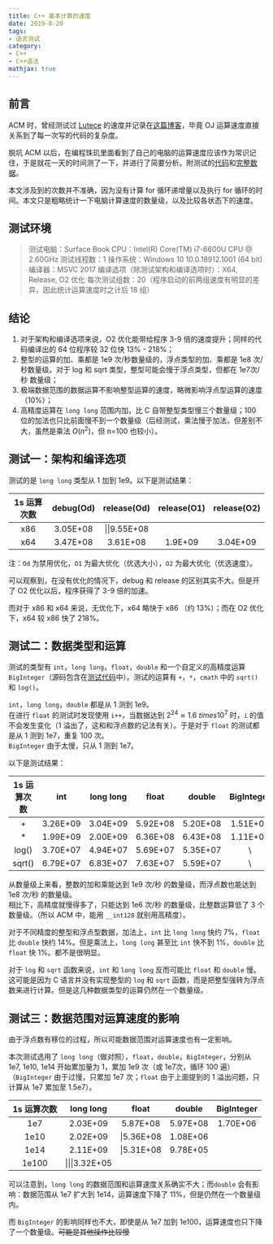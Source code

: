 ```yaml
---
title: C++ 基本计算的速度
date: 2019-8-20
tags:
- 语言测试
category:
- C++
- C++语法
mathjax: true
---
```


## 前言

ACM 时，曾经测试过 [Lutece](http://acm.uestc.edu.cn) 的速度并记录在[这篇博客](../../ACM/Lutece速度)，毕竟 OJ 运算速度直接关系到了每一次写的代码的复杂度。

脱坑 ACM 以后，在编程珠玑里面看到了自己的电脑的运算速度应该作为常识记住，于是就花一天的时间测了一下，并进行了简要分析。附测试的[代码](./computer_calculating_efficiency.cpp)和[完整数据](./computer_calculating_efficiency.xlsx)。

本文涉及到的次数并不准确，因为没有计算 for 循环递增量以及执行 for 循环的时间。本文只是粗略统计一下电脑计算速度的数量级，以及比较各状态下的速度。

## 测试环境

> 测试电脑：Surface Book
> CPU：Intel(R) Core(TM) i7-6600U CPU @ 2.60GHz
> 测试线程数：1
> 操作系统：Windows 10 10.0.18912.1001 (64 bit)
> 编译器：MSVC 2017
> 编译选项（除测试架构和编译选项时）：X64, Release, O2 优化
> 每次测试组数：20（程序启动的前两组速度有明显的差异，因此统计运算速度时之计后 18 组）

## 结论

1. 对于架构和编译选项来说，O2 优化能带给程序 3-9 倍的速度提升；同样的代码编译出的 64 位程序较 32 位快 13% - 218%；  
2. 整型的运算的加、乘都是 1e9 次/秒数量级的，浮点类型的加、乘都是 1e8 次/秒数量级。对于 log 和 sqrt 类型，整型可能会慢于浮点类型，但都在 1e7次/秒 数量级；  
3. 极端数据范围的数据运算不影响整型运算的速度，略微影响浮点型运算的速度（10%）；  
4. 高精度运算在 `long long` 范围内加，比 C 自带整型类型慢三个数量级；100 位的加法也只比前面慢不到一个数量级（后经测试，乘法慢于加法，但差别不大，虽然是乘法 $O(n^2)$，但 n=100 也较小）。

## 测试一：架构和编译选项

测试的是 `long long` 类型从 1 加到 1e9。以下是测试结果：

1s 运算次数|debug(Od)|release(Od)|release(O1)|release(O2)
:-:|:-:|:-:|:-:|:-:
x86|3.05E+08|\\|\\|9.55E+08
x64|3.47E+08|3.61E+08|1.9E+09|3.04E+09

注：`Od` 为禁用优化，`O1` 为最大优化（优选大小），`O2` 为最大优化（优选速度）。

可以观察到，在没有优化的情况下，debug 和 release 的区别其实不大。但是开了 O2 优化以后，程序获得了 3-9 倍的加速。

而对于 x86 和 x64 来说，无优化下，x64 略快于 x86 （约 13%）；而在 O2 优化下，x64 较 x86 快了 218%。

## 测试二：数据类型和运算

测试的类型有 `int`，`long long`，`float`，`double` 和一个自定义的高精度运算 `BigInteger`（源码包含在[测试代码](./computer_calculating_efficiency.cpp)中）。测试的运算有 `+`，`*`，`cmath` 中的 `sqrt()` 和 `log()`。

`int`，`long long`，`double` 都是从 1 测到 1e9。  
在进行 `float` 的测试时发现使用 `i++`，当数据达到 $2^{24} \approx 1.6 \ times 10^7$ 时，`i` 的值不会发生变化（1 溢出了，这和和浮点数的记法有关）。于是对于 `float` 的测试都是从 1 测到 1e7，重复 100 次。  
`BigInteger` 由于太慢，只从 1 测到 1e7。

以下是测试结果：

1s 运算次数|int|long long|float|double|BigInteger
:-:|:-:|:-:|:-:|:-:|:-:
+|3.26E+09|3.04E+09|5.92E+08|5.20E+08|1.51E+06
*|1.99E+09|2.00E+09|6.36E+08|6.43E+08|1.11E+06
log()|3.70E+07|4.94E+07|5.69E+07|5.35E+07|\\
sqrt()|6.79E+07|6.83E+07|7.63E+07|5.59E+07|\\

从数量级上来看，整数的加和乘能达到 1e9 次/秒 的数量级，而浮点数也能达到 1e8 次/秒 的数量级。  
相比下，高精度就慢得多了，只能达到 1e6 次/秒 的数量级，比整数运算低了 3 个数量级。（所以 ACM 中，能用 `__int128` 就别用高精度）。

对于不同精度的整型和浮点型数据，加法上，`int` 比 `long long` 快约 7%，`float` 比 `double` 快约 14%。但是乘法上，`long long` 甚至比 `int` 快不到 1%，`double` 比 `float` 快 1%。都不是很明显。

对于 `log` 和 `sqrt` 函数来说，`int` 和 `long long` 反而可能比 `float` 和 `double` 慢。这可能是因为 C 语言并没有实现整型的 `log` 和 `sqrt` 函数，而是把整型强转为浮点数来进行计算。但是这几种数据类型的运算仍然在一个数量级。

## 测试三：数据范围对运算速度的影响

由于浮点数有移位的过程，所以可能数据范围对运算速度也有一定影响。

本次测试选用了 `long long`（做对照），`float`，`double`，`BigInteger`，分别从 1e7, 1e10, 1e14 开始累加量为 1，累加 1e9 次（或 1e7次，循环 100 遍）（`BigInteger` 由于过慢，只累加 1e7 次；`float` 由于上面提到的 1 溢出问题，只计算从 1e7 累加至 1.5e7）。

1s 运算次数|long long|float|double|BigInteger
:-:|:-:|:-:|:-:|:-:
1e7|2.03E+09|5.87E+08|5.97E+08|1.70E+06
1e10|2.02E+09|\\|5.36E+08|1.08E+06
1e14|2.11E+09|\\|5.31E+08|9.78E+05
1e100|\\|\\|\\|3.32E+05

可以注意到，`long long` 的数据范围和运算速度关系确实不大；而`double` 会有影响：数据范围从 1e7 扩大到 1e14，运算速度下降了 11%，但是仍然在一个数量级内。

而 `BigInteger` 的影响同样也不大，即使是从 1e7 加到 1e100，运算速度也只下降了一个数量级。~~可能是其他操作比较慢~~
